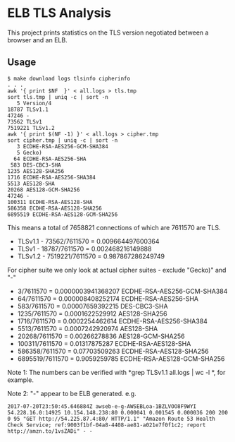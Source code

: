 ELB TLS Analysis
================

This project prints statistics on the TLS version negotiated between a browser and an ELB.

## Usage

```
$ make download logs tlsinfo cipherinfo
. . .
awk '{ print $NF  }' < all.logs > tls.tmp
sort tls.tmp | uniq -c | sort -n
   5 Version/4
18787 TLSv1.1
47246 -
73562 TLSv1
7519221 TLSv1.2
awk '{ print $(NF -1) }' < all.logs > cipher.tmp
sort cipher.tmp | uniq -c | sort -n
   3 ECDHE-RSA-AES256-GCM-SHA384
   5 Gecko)
  64 ECDHE-RSA-AES256-SHA
 583 DES-CBC3-SHA
1235 AES128-SHA256
1716 ECDHE-RSA-AES256-SHA384
5513 AES128-SHA
20268 AES128-GCM-SHA256
47246 -
100311 ECDHE-RSA-AES128-SHA
586358 ECDHE-RSA-AES128-SHA256
6895519 ECDHE-RSA-AES128-GCM-SHA256
```

This means a total of 7658821 connections of which are 7611570 are TLS.

- TLSv1.1 -    73562/7611570 = 0.009664497600364
- TLSv1   -    18787/7611570 = 0.002468216149888
- TLSv1.2 -  7519221/7611570 = 0.987867286249749

For cipher suite we only look at actual cipher suites - exclude "Gecko)" and "-"

- 3/7611570	      = 0.0000003941368207  ECDHE-RSA-AES256-GCM-SHA384	
- 64/7611570	  = 0.000008408252174   ECDHE-RSA-AES256-SHA	
- 583/7611570	  = 0.00007659392215    DES-CBC3-SHA	
- 1235/7611570	  = 0.0001622529912     AES128-SHA256	
- 1716/7611570	  = 0.0002254462614     ECDHE-RSA-AES256-SHA384	
- 5513/7611570	  = 0.0007242920974	    AES128-SHA	
- 20268/7611570	  = 0.00266278836       AES128-GCM-SHA256	
- 100311/7611570  = 0.01317875287       ECDHE-RSA-AES128-SHA	
- 586358/7611570  = 0.07703509263       ECDHE-RSA-AES128-SHA256	
- 6895519/7611570 = 0.9059259785        ECDHE-RSA-AES128-GCM-SHA256	

Note 1: The numbers can be verified with *grep TLSv1.1 all.logs | wc -l *, for example. 

Note 2: "-" appear to be ELB generated. e.g.

```
2017-07-20T23:50:45.646884Z awseb-e-g-AWSEBLoa-1BZLVOO8F9WYI 54.228.16.0:14925 10.154.148.238:80 0.000041 0.001545 0.000036 200 200 0 95 "GET http://54.225.87.4:80/ HTTP/1.1" "Amazon Route 53 Health Check Service; ref:9003f1bf-04a8-4408-ae81-a021e7f0f1c2; report http://amzn.to/1vsZADi" - -
```
